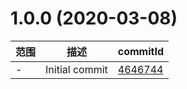 # 1.0.0 (2020-03-08)

范围|描述|commitId
--|--|--
 - | Initial commit | [4646744](https://github.com/aiyoudiao/markdown-it-graphviz/commit/4646744)

